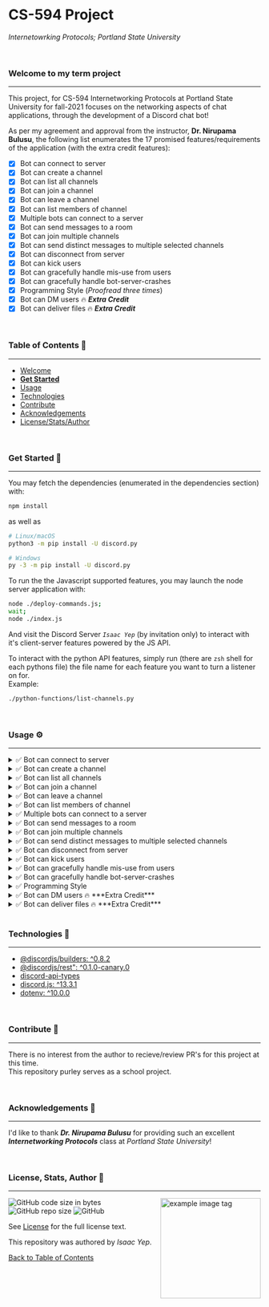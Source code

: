 # **CS-594 Project**
*Internetowrking Protocols; Portland State University*

<br />

### Welcome to my term project
<hr>

This project, for CS-594 Internetworking Protocols at Portland State University for fall-2021 focuses on the networking aspects of chat applications, through the development of a Discord chat bot!

As per my agreement and approval from the instructor, **Dr. Nirupama Bulusu**, the following list enumerates the 17 promised features/requirements of the application (with the extra credit features):

- [X] Bot can connect to server
- [X] Bot can create a channel
- [X] Bot can list all channels
- [X] Bot can join a channel
- [X] Bot can leave a channel
- [X] Bot can list members of channel
- [X] Multiple bots can connect to a server
- [X] Bot can send messages to a room
- [X] Bot can join multiple channels
- [X] Bot can send distinct messages to multiple selected channels
- [X] Bot can disconnect from server
- [X] Bot can kick users
- [X] Bot can gracefully handle mis-use from users
- [X] Bot can gracefully handle bot-server-crashes
- [X] Programming Style (*Proofread three times*)
- [X] Bot can DM users 🔥 ***Extra Credit***
- [X] Bot can deliver files 🔥 ***Extra Credit***

<br />

### **Table of Contents** 📖
<hr>

  - [Welcome](#welcome-to-my-term-project)
  - [**Get Started**](#get-started-)
  - [Usage](#usage-)
  - [Technologies](#technologies-)
  - [Contribute](#Contribute-)
  - [Acknowledgements](#acknowledgements-)
  - [License/Stats/Author](#license-stats-author-)

<br />

### Get Started 🚀
<hr>

You may fetch the dependencies (enumerated in the dependencies section) with:
```bash
npm install
```
as well as
```bash
# Linux/macOS
python3 -m pip install -U discord.py

# Windows
py -3 -m pip install -U discord.py
```

To run the the Javascript supported features, you may launch the node server application with:
```bash
node ./deploy-commands.js;
wait;
node ./index.js
```
And visit the Discord Server *`Isaac Yep`* (by invitation only) to interact with it's client-server features powered by the JS API.

To interact with the python API features, simply run (there are `zsh` shell for each pythons file) the file name for each feature you want to turn a listener on for. \
Example:
```bash
./python-functions/list-channels.py
```

<br />

### Usage ⚙
<hr>

<details>
  <summary>
  ✅ Bot can connect to server
  </summary>

  `./python-functions/main.py` \
  `node index.js`
</details>

<!-- 2 -->
<details>
  <summary>
  ✅ Bot can create a channel
  </summary>

  `./python-functions/main.py` \
  `>> create-channel <channel_to_clone> <new_channel_name>`
</details>

<!-- 3 -->
<details>
  <summary>
  ✅ Bot can list all channels
  </summary>

  `./python-functions/main.py` \
  `>> list-channels`
</details>

<!-- 4 -->
<details>
  <summary>
  ✅ Bot can join a channel
  </summary>

  `./python-functions/main.py` \
  `node index.js` \
  *Setting the appropriate permssions in the invite link.*
</details>

<!-- 5 -->
<details>
  <summary>
  ✅ Bot can leave a channel
  </summary>

  `python-functions/main.py` \
  `>> /logout` \
  *Setting the appropriate permssions in the invite link. Also can be kicked.*
</details>

<!-- 6 -->
<details>
  <summary>
  ✅ Bot can list members of channel
  </summary>

  `./python-functions/main.py` \
  `>> list-members`
</details>

<!-- 7 -->
<details>
  <summary>
  ✅ Multiple bots can connect to a server
  </summary>

  `./python-functions/main.py` \
  `./second-bot/dm-user.py` (another shell) \
  `>> list-members` \
  `>> dm-user`
</details>

<!-- 8 -->
<details>
  <summary>
  ✅ Bot can send messages to a room
  </summary>

  `./python-functions/main.py` \
  `>> message-channels <channels>` \
</details>

<!-- 9 -->
<details>
  <summary>
  ✅ Bot can join multiple channels
  </summary>

  *Bot invite link is built with calculated permission code (can monitor any channel)*
</details>

<!-- 10 -->
<details>
  <summary>
  ✅ Bot can send distinct messages to multiple selected channels
  </summary>

  `./python-functions/main.py` \
  `>> message-channels <channels>` \
</details>

<!-- 11 -->
<details>
  <summary>
  ✅ Bot can disconnect from server
  </summary>

  `python-functions/main.py` \
  `>> /logout` \
  *Setting the appropriate permssions in the invite link. Also can be kicked.* \
  *Also through error handling, in crash or disconnection events.* \
</details>

<!-- 12 -->
<details>
  <summary>
  ✅ Bot can kick users
  </summary>

  `>> /kick @USER_NAME` will remove the user from the guild (server).
</details>

<!-- 13 -->
<details>
  <summary>
  ✅ Bot can gracefully handle mis-use from users
  </summary>

  `>> /kick @floopyflop` \
  --> try using bad bot token \
  *bot will handle http errors in a multitude of wasy, and display helpful info per mis-use/error of user*
</details>

<!-- 14 -->
<details>
  <summary>
  ✅ Bot can gracefully handle bot-server-crashes
  </summary>

  --> create new server \
  --> server id \
  --> authenticate with https://discord.com/api/oauth2/authorize?client_id=916175763621965885&permissions=8&scope=bot%20applications.commands \
  --> set new guild-id, and login \
  --> crash (destroy) the server with bot logged in. \
  *bot will catch the error event and exit gracefully*
</details>

<!-- 15 -->
<details>
  <summary>
  ✅ Programming Style
  </summary>

  Developed with eslint, follows consistant style, proofread 4 times after testing.
</details>

<!-- 16 -->
<details>
  <summary>
  ✅ Bot can DM users 🔥 ***Extra Credit***
  </summary>

  `./python-functions/main.py` \
  `>> dm-me`
</details>

<!-- 17 -->
<details>
  <summary>
  ✅ Bot can deliver files 🔥 ***Extra Credit***
  </summary>

  `./python-functions/main.py` \
  `>> deliver-file`
</details>

<br />

### Technologies 🧰
<hr>

  - [@discordjs/builders: ^0.8.2](https://www.npmjs.com/package/@discordjs/builders)
  - [@discordjs/rest": ^0.1.0-canary.0](https://www.npmjs.com/package/@discordjs/rest)
  - [discord-api-types](https://www.npmjs.com/package/discord-api-types)
  - [discord.js: ^13.3.1](https://discord.js.org/#/docs/main/stable/general/welcome)
  - [dotenv: ^10.0.0](https://www.npmjs.com/package/dotenv)

<br />

### Contribute 🤝
<hr>

There is no interest from the author to recieve/review PR's for this project at this time. \
This repository purley serves as a school project.

<br />

### Acknowledgements 💙
<hr>

I'd like to thank ***Dr. Nirupama Bulusu*** for providing such an excellent ***Internetworking Protocols*** class at *Portland State University*!

<br />

### License, Stats, Author 📜
<hr>

<img align="right" alt="example image tag" src="https://i.imgur.com/jtNwEWu.png" width="200" />

<!-- badge cluster -->

![GitHub code size in bytes](https://img.shields.io/github/languages/code-size/anthonybench/cs594-project)
![GitHub repo size](https://img.shields.io/github/repo-size/anthonybench/cs594-project)
![GitHub](https://img.shields.io/github/license/anthonybench/cs594-project)

<!-- / -->
See [License](https://opensource.org/licenses/MIT) for the full license text.

This repository was authored by *Isaac Yep*.

[Back to Table of Contents](#table-of-contents-)